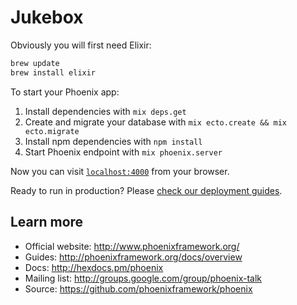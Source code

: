 # Jukebox

Obviously you will first need Elixir:

```bash
brew update
brew install elixir
```

To start your Phoenix app:

  1. Install dependencies with `mix deps.get`
  2. Create and migrate your database with `mix ecto.create && mix ecto.migrate`
  3. Install npm dependencies with `npm install`
  4. Start Phoenix endpoint with `mix phoenix.server`

Now you can visit [`localhost:4000`](http://localhost:4000) from your browser.

Ready to run in production? Please [check our deployment guides](http://www.phoenixframework.org/docs/deployment).

## Learn more

  * Official website: http://www.phoenixframework.org/
  * Guides: http://phoenixframework.org/docs/overview
  * Docs: http://hexdocs.pm/phoenix
  * Mailing list: http://groups.google.com/group/phoenix-talk
  * Source: https://github.com/phoenixframework/phoenix
